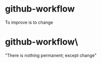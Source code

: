 # github-workflow

To improve is to change

# github-workflow\
"There is nothing permanent; except change"